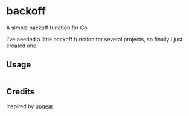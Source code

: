 backoff
=======

A simple backoff function for Go.

I've needed a little backoff function for several projects, so finally I just
created one.

Usage
-----

```
```

Credits
-------
Inspired by [upgear](https://upgear.io/blog/simple-golang-retry-function/)
